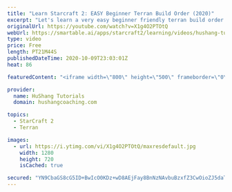 ```yaml
---
title: "Learn Starcraft 2: EASY Beginner Terran Build Order (2020)"
excerpt: "Let's learn a very easy beginner friendly terran build order for starcraft 2. This is a very powerful but also very easy build order (relatively at least haha) to execute for new players! Hope to learn a lot and enjoy the video!  Coaching --------------------------------------------------------------------------"
originalUrl: https://youtube.com/watch?v=X1g4O2PTOtQ
webUrl: https://smartable.ai/apps/starcraft2/learning/videos/hushang-tutorials-learn-starcraft-2-easy-beginner-terran-build-order-2020/
type: video
price: Free
length: PT21M44S
publishedDateTime: 2020-10-09T23:03:01Z
heat: 86

featuredContent: "<iframe width=\"800\" height=\"500\" frameborder=\"0\" src=\"https://www.youtube.com/embed/X1g4O2PTOtQ\" allow=\"accelerometer; autoplay; encrypted-media; gyroscope; picture-in-picture\" allowfullscreen></iframe>"

provider:
  name: HuShang Tutorials
  domain: hushangcoaching.com

topics:
  - StarCraft 2
  - Terran

images:
  - url: https://i.ytimg.com/vi/X1g4O2PTOtQ/maxresdefault.jpg
    width: 1280
    height: 720
    isCached: true

secured: "YN9CbaGS8cG5ID+BwIcO0KDz+wD8AEjFay8BnNzNAvbuBzxfZ3CwOioZJ5daTLFF9MoIauQMig0kt5q5xpKAZwEgIDay8ALhoaUzXNNEpmTPmXVeV5H8+o+dUEQ9M3LScF2m2XuKdvMx2Z6OcMAVFj12lYZ9T7PzFd1juo7J/3qc4NeXwv7Fqr02ZxPs1t3Jscj8GBrrh2dXgy0SJEY5KX8CouCmt0sATdR0/2R/9TEgVjhzWprR36wuExM4bLB2XbBcCGe0kf3yHobmC8SqHCfBEfgZOmlguWS3xS7d55a16GPzaUrBo3nRMt2DuXG5OHt7v6kJ/ZptFg+HW7d8eNWWQZ91ZLcDKfkmDQIQrH/Vpu9N6X5NqpBaQmZplo8bt/40ZMrFcf21STxul7euHE+UbjPEFTSCs6MuyDtFvL8=;uBjS7UC+l8ApWJxWWCkJGA=="
---
```


